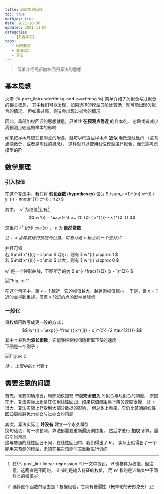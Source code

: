 ```yaml
---
title: 局部加权回归
toc: true
mathjax: true
date: 2021-10-30
updated: 2021-11-04
categories:
   - [机器学习]
tags:
   - 回归算法
   - 算法优化
   - 算法
---
```


> 简单介绍局部加权回归算法的思想

## 基本思想
文章 {% post_link underfitting-and-overfitting %} 
简单介绍了欠拟合与过拟合的相关概念，
其中我们可以发现，如果选择的模型的阶比较低，就可能出现欠拟合的情况，
但如果过高，则又会出现过拟合的情况

因此，局部加权回归的思想就是，只关注 **在预测点附近** 的样本点，
忽略或者减小离预测点较远的样本的影响

如果把样本局限在预测点的附近，就可以将这些样本点 **近似** 看做是线性的
（这有点像微分，或者是切线的概念），
这样就可以使用线性模型进行拟合，而无需考虑模型的阶

## 数学原理
### 引入权值
在这个算法中，我们将 **假设函数 (hypotheses)** 设为
$
\sum_{i=1}^{m} w^{i} ( y^{i} - \theta^{T} x^{i} )^{2}
$

其中， $w^{i}$ 为权值[^what-is-it]且有[^why-choose-it]
$$
w^{i} = \exp{(- \frac {1} {2} ( x^{(i)} - x )^{2} )}
$$

这里将 $e^{x}$ 记作 $\exp{(x)}$ ， $e$ 为 **自然常数**

*注： $x$ 指需要进行预测的位置，可看作是 $x$ 轴上的一个坐标点*

[^what-is-it]: 在{% post_link linear-regression %}一文中提到，
$\theta$ 也被称为权值，但注意，这两者是不同的。 $\theta$ 指的是输入特征的权值，
而 $w^{i}$ 指的是训练集中不同样本的权值

[^why-choose-it]: 选择这个函数的理由是：根据经验，它具有普遍性（~~概率论的奇妙之处~~）

并且可知  
若 $\mid x^{(i)} - x \mid $ 越小，则有 $ w^{i} \approx 1 $  
若 $\mid x^{(i)} - x \mid $ 越大，则有 $ w^{i} \approx 0 $

$w^{i}$ 是一个钟形曲线，下图所示的为
$
e^{- \frac{1}{2} (x - 1)^{2}}
$

!["Figure 1"](Figure_1.svg "Figure 1")

在这个例子中，离 $x = 1$ 越近，它的权值越大，越远则权值越小，
于是，离 $x = 1$ 近的点得到重视，而离 $x$ 较远的点的影响被降低  

### 一般化
将权值函数写成更一般的方式：
$$
w^{i} = \exp{(- \frac {( x^{(i)} - x )^{2}} {2 \tau^{2}})}
$$

其中 $\tau$ 被称为**波长函数**，它能够控制权值随距离下降的速度  
下图是一个例子：

![Figure 2](Figure_2.svg "Figure 2")

*注： 上图中的 t 代表 $\tau$*

## 需要注意的问题
首先，需要明确指出，局部加权回归 **不能完全避免** 欠拟合与过拟合的问题，
原因在于，算法实际上还是在使用线性回归，如果权值随距离下降的速度很慢，
即 $\tau$ 很大，算法实际上仍受到大部分数据的影响，
但总体上看来，它仍比普通的线性回归更能避免欠拟合与过拟合的问题

其次，算法实际上 **并没有** 建立一个永久模型  
换句话说，每一次预测，算法都需要重新遍历训练集，
然后才进行 **加权** 计算，最后给出预测  
这与普通的线性回归不同，在线性回归中，我们得出了 $\theta$ ，
实际上就得出了一个能用来预测的模型，无须在每次预测时又重新进行训练